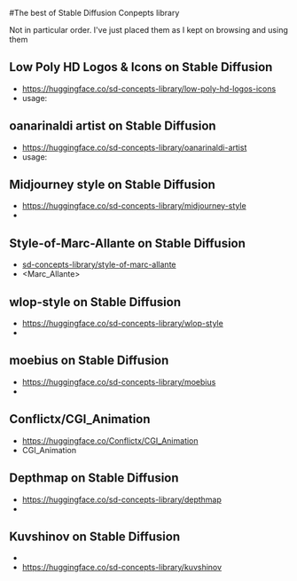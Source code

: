 #The best of Stable Diffusion Conpepts library

Not in particular order. I've just placed them as I kept on browsing and using them 

## Low Poly HD Logos & Icons on Stable Diffusion
- https://huggingface.co/sd-concepts-library/low-poly-hd-logos-icons
- usage: <low-poly-hd-logos-icons>

## oanarinaldi artist on Stable Diffusion
- https://huggingface.co/sd-concepts-library/oanarinaldi-artist
- usage:  <oanarinaldi>

## Midjourney style on Stable Diffusion
- https://huggingface.co/sd-concepts-library/midjourney-style
- <midjourney-style>

## Style-of-Marc-Allante on Stable Diffusion
 - [sd-concepts-library/style-of-marc-allante](https://huggingface.co/sd-concepts-library/style-of-marc-allante)
 - <Marc_Allante>
  
## wlop-style on Stable Diffusion
- https://huggingface.co/sd-concepts-library/wlop-style
 - <wlop-style>
  
## moebius on Stable Diffusion
- https://huggingface.co/sd-concepts-library/moebius
- <moebius>
  
## Conflictx/CGI_Animation
- https://huggingface.co/Conflictx/CGI_Animation
- CGI_Animation 
  
## Depthmap on Stable Diffusion
- https://huggingface.co/sd-concepts-library/depthmap
-  <depthmap>
  
## Kuvshinov on Stable Diffusion
- <kuvshinov>
- https://huggingface.co/sd-concepts-library/kuvshinov
  
